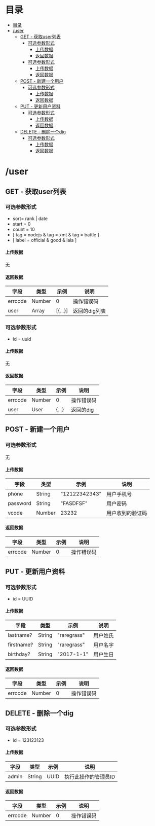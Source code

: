 # 目录
- [目录](#目录)
- [/user](#user)
    - [GET - 获取user列表](#get---获取user列表)
        - [可选参数形式](#可选参数形式)
            - [上传数据](#上传数据)
            - [返回数据](#返回数据)
        - [可选参数形式](#可选参数形式)
            - [上传数据](#上传数据)
            - [返回数据](#返回数据)
    - [POST - 新建一个用户](#post---新建一个用户)
        - [可选参数形式](#可选参数形式)
            - [上传数据](#上传数据)
            - [返回数据](#返回数据)
    - [PUT - 更新用户资料](#put---更新用户资料)
        - [可选参数形式](#可选参数形式)
            - [上传数据](#上传数据)
            - [返回数据](#返回数据)
    - [DELETE - 删除一个dig](#delete---删除一个dig)
        - [可选参数形式](#可选参数形式)
            - [上传数据](#上传数据)
            - [返回数据](#返回数据)

# /user
## GET - 获取user列表
### 可选参数形式
+ sort= rank | date
+ start = 0
+ count = 10
+ [ tag = nodejs & tag = xmt & tag = battle ]
+ [ label = official & good & lala ]

#### 上传数据
无

#### 返回数据
| 字段    | 类型             | 示例    | 说明          |
| ------- | ---------------- | ------- | ------------- |
| errcode | Number           | 0       | 操作错误码    |
| user    | Array<UserBrief> | [{...}] | 返回的dig列表 |

### 可选参数形式
+ id = uuid

#### 上传数据
无

#### 返回数据
| 字段    | 类型   | 示例  | 说明       |
| ------- | ------ | ----- | ---------- |
| errcode | Number | 0     | 操作错误码 |
| user    | User   | {...} | 返回的dig  |

## POST - 新建一个用户
### 可选参数形式
无

#### 上传数据
| 字段     | 类型   | 示例          | 说明             |
| -------- | ------ | ------------- | ---------------- |
| phone    | String | "12122342343" | 用户手机号       |
| password | String | "FASDFSF"     | 用户密码         |
| vcode    | Number | 23232         | 用户收到的验证码 |

#### 返回数据
| 字段    | 类型   | 示例 | 说明       |
| ------- | ------ | ---- | ---------- |
| errcode | Number | 0    | 操作错误码 |

## PUT - 更新用户资料
### 可选参数形式
+ id = UUID

#### 上传数据
| 字段       | 类型   | 示例        | 说明     |
| ---------- | ------ | ----------- | -------- |
| lastname?  | String | "raregrass" | 用户姓氏 |
| firstname? | String | "raregrass" | 用户名字 |
| birthday?  | String | "2017-1-1"  | 用户生日 |

#### 返回数据
| 字段    | 类型   | 示例 | 说明       |
| ------- | ------ | ---- | ---------- |
| errcode | Number | 0    | 操作错误码 |

## DELETE - 删除一个dig
### 可选参数形式
+ id = 123123123

#### 上传数据
| 字段  | 类型   | 示例 | 说明                 |
| ----- | ------ | ---- | -------------------- |
| admin | String | UUID | 执行此操作的管理员ID |

#### 返回数据
| 字段    | 类型   | 示例 | 说明       |
| ------- | ------ | ---- | ---------- |
| errcode | Number | 0    | 操作错误码 |